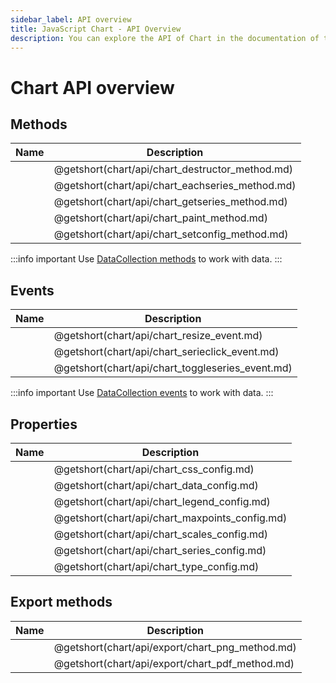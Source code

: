 ```yaml
---
sidebar_label: API overview
title: JavaScript Chart - API Overview 
description: You can explore the API of Chart in the documentation of the DHTMLX JavaScript UI library. Browse developer guides and API reference, try out code examples and live demos, and download a free 30-day evaluation version of DHTMLX Suite.
---
```


# Chart API overview

## Methods 

| Name                                     | Description                                     |
| ---------------------------------------- | ----------------------------------------------- |
| [](chart/api/chart_destructor_method.md) | @getshort(chart/api/chart_destructor_method.md) |
| [](chart/api/chart_eachseries_method.md) | @getshort(chart/api/chart_eachseries_method.md) |
| [](chart/api/chart_getseries_method.md)  | @getshort(chart/api/chart_getseries_method.md)  |
| [](chart/api/chart_paint_method.md)      | @getshort(chart/api/chart_paint_method.md)      |
| [](chart/api/chart_setconfig_method.md)  | @getshort(chart/api/chart_setconfig_method.md)  |

:::info important
Use [DataCollection methods](data_collection.md) to work with data.
:::

## Events

| Name                                      | Description                                      |
| ----------------------------------------- | ------------------------------------------------ |
| [](chart/api/chart_resize_event.md)       | @getshort(chart/api/chart_resize_event.md)       |
| [](chart/api/chart_serieclick_event.md)   | @getshort(chart/api/chart_serieclick_event.md)   |
| [](chart/api/chart_toggleseries_event.md) | @getshort(chart/api/chart_toggleseries_event.md) |

:::info important
Use [DataCollection events](data_collection.md#events) to work with data. 
:::

## Properties

| Name                                    | Description                                    |
| --------------------------------------- | ---------------------------------------------- |
| [](chart/api/chart_css_config.md)       | @getshort(chart/api/chart_css_config.md)       |
| [](chart/api/chart_data_config.md)      | @getshort(chart/api/chart_data_config.md)      |
| [](chart/api/chart_legend_config.md)    | @getshort(chart/api/chart_legend_config.md)    |
| [](chart/api/chart_maxpoints_config.md) | @getshort(chart/api/chart_maxpoints_config.md) |
| [](chart/api/chart_scales_config.md)    | @getshort(chart/api/chart_scales_config.md)    |
| [](chart/api/chart_series_config.md)    | @getshort(chart/api/chart_series_config.md)    |
| [](chart/api/chart_type_config.md)      | @getshort(chart/api/chart_type_config.md)      |

## Export methods

| Name                                     | Description                                     |
| ---------------------------------------- | ----------------------------------------------- |
| [](chart/api/export/chart_png_method.md) | @getshort(chart/api/export/chart_png_method.md) |
| [](chart/api/export/chart_pdf_method.md) | @getshort(chart/api/export/chart_pdf_method.md) |